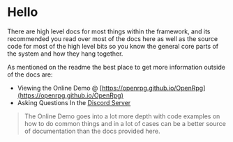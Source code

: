 # Hello

There are high level docs for most things within the framework, and its recommended you read over most of the docs here as well as the source code for most of the high level bits so you know the general core parts of the system and how they hang together.

As mentioned on the readme the best place to get more information outside of the docs are:

- Viewing the Online Demo @ [https://openrpg.github.io/OpenRpg](https://openrpg.github.io/OpenRpg)
- Asking Questions In the [Discord Server](https://discord.gg/nKejjgT)

> The Online Demo goes into a lot more depth with code examples on how to do common things and in a lot of cases can be a better source of documentation than the docs provided here.